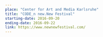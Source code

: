 ```yaml
---
place: "Center for Art and Media Karlsruhe"
title: "CODE_n new.New Festival"
starting-date: 2016-09-20
ending-date: 2016-09-22
link: https://www.newnewfestival.com/
---
```

